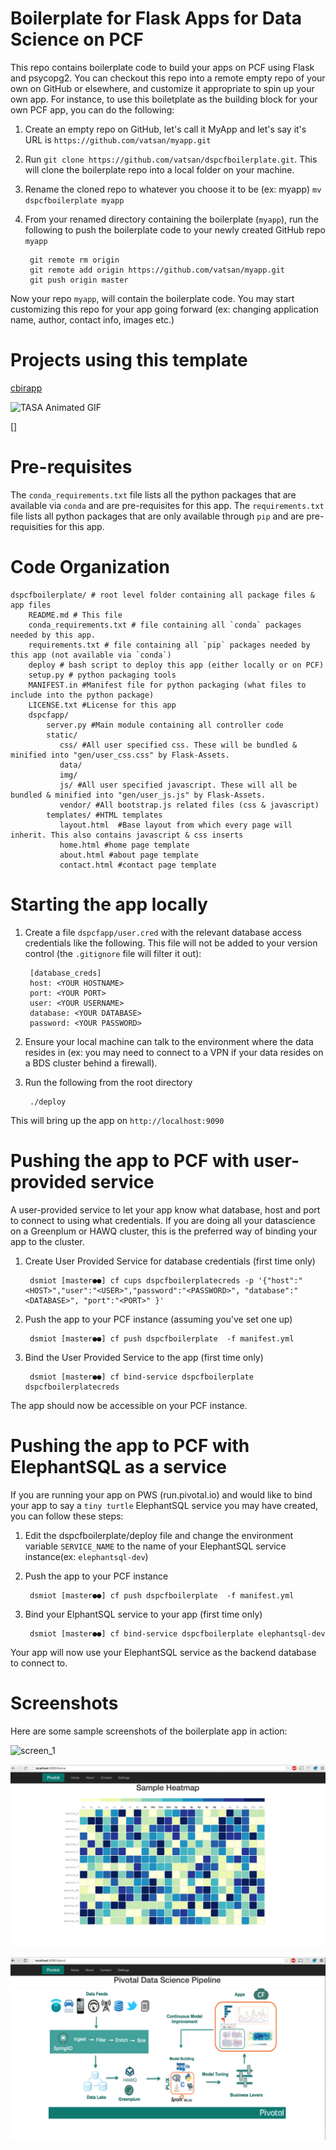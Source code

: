 Boilerplate for Flask Apps for Data Science on PCF
===================================================

This repo contains boilerplate code to build your apps on PCF using Flask and psycopg2.
You can checkout this repo into a remote empty repo of your own on GitHub or elsewhere, and customize it appropriate to spin up your own app.
For instance, to use this boiletplate as the building block for your own PCF app, you can do the following:

1. Create an empty repo on GitHub, let's call it MyApp and let's say it's URL is `https://github.com/vatsan/myapp.git`
2. Run `git clone https://github.com/vatsan/dspcfboilerplate.git`. This will clone the boilerplate repo into a local folder on your machine.
3. Rename the cloned repo to whatever you choose it to be (ex: myapp) `mv dspcfboilerplate myapp`
4. From your renamed directory containing the boilerplate (`myapp`), run the following to push the boilerplate code to your newly created GitHub repo `myapp`

        git remote rm origin
        git remote add origin https://github.com/vatsan/myapp.git
        git push origin master


Now your repo `myapp`, will contain the boilerplate code. You may start customizing this repo for your app going forward (ex: changing application name, author, contact info, images etc.)

Projects using this template
=============================

[cbirapp](https://github.com/gautamsm/cbirapp/)

![TASA Animated GIF](https://github.com/pivotalsoftware/tasa/raw/gh-pages/images/tasacf_animated_highres.gif)



[]

Pre-requisites
==============

The `conda_requirements.txt` file lists all the python packages that are available via `conda` and are pre-requisites for this app.
The `requirements.txt` file lists all python packages that are only available through `pip` and are pre-requisities for this app.

Code Organization
==================

    dspcfboilerplate/ # root level folder containing all package files & app files
        README.md # This file
        conda_requirements.txt # file containing all `conda` packages needed by this app.
        requirements.txt # file containing all `pip` packages needed by this app (not available via `conda`)
        deploy # bash script to deploy this app (either locally or on PCF)
        setup.py # python packaging tools
        MANIFEST.in #Manifest file for python packaging (what files to include into the python package)
        LICENSE.txt #License for this app    
        dspcfapp/
            server.py #Main module containing all controller code
            static/
               css/ #All user specified css. These will be bundled & minified into "gen/user_css.css" by Flask-Assets.    
               data/   
               img/    
               js/ #All user specified javascript. These will all be bundled & minified into "gen/user_js.js" by Flask-Assets.    
               vendor/ #All bootstrap.js related files (css & javascript)
            templates/ #HTML templates
               layout.html  #Base layout from which every page will inherit. This also contains javascript & css inserts
               home.html #home page template
               about.html #about page template
               contact.html #contact page template


Starting the app locally
========================

1. Create a file ```dspcfapp/user.cred``` with the relevant database access credentials like the following. This file will not be added to your version control (the `.gitignore` file will filter it out):

        [database_creds]
        host: <YOUR HOSTNAME>
        port: <YOUR PORT>
        user: <YOUR USERNAME>
        database: <YOUR DATABASE>
        password: <YOUR PASSWORD>


2. Ensure your local machine can talk to the environment where the data resides in (ex: you may need to connect to a VPN if your data resides on a BDS cluster behind a firewall).
3. Run the following from the root directory

        ./deploy

This will bring up the app on `http://localhost:9090`

Pushing the app to PCF with user-provided service
==================================================

A user-provided service to let your app know what database, host and port to connect to using what credentials.
If you are doing all your datascience on a Greenplum or HAWQ cluster, this is the preferred way of binding your app to the cluster.

1. Create User Provided Service for database credentials (first time only)

        dsmiot [master●●] cf cups dspcfboilerplatecreds -p '{"host":"<HOST>","user":"<USER>","password":"<PASSWORD>", "database":"<DATABASE>", "port":"<PORT>" }'

2. Push the app to your PCF instance (assuming you've set one up)

        dsmiot [master●●] cf push dspcfboilerplate  -f manifest.yml    

3. Bind the User Provided Service to the app (first time only)

        dsmiot [master●●] cf bind-service dspcfboilerplate dspcfboilerplatecreds

The app should now be accessible on your PCF instance. 

Pushing the app to PCF with ElephantSQL as a service
=====================================================

If you are running your app on PWS (run.pivotal.io) and would like to bind your app to say a `tiny turtle` ElephantSQL service you may have created, you can follow these steps:

1. Edit the dspcfboilerplate/deploy file and change the environment variable `SERVICE_NAME` to the name of your ElephantSQL service instance(ex: `elephantsql-dev`)

2. Push the app to your PCF instance

        dsmiot [master●●] cf push dspcfboilerplate  -f manifest.yml

3. Bind your ElphantSQL service to your app (first time only)
	
        dsmiot [master●●] cf bind-service dspcfboilerplate elephantsql-dev
 
Your app will now use your ElephantSQL service as the backend database to connect to.

Screenshots
============

Here are some sample screenshots of the boilerplate app in action:

![screen_1](docs/images/dspcfboilerplate_screen_1.png)

![screen_2](docs/images/dspcfboilerplate_screen_2.png)

![screen_3](docs/images/dspcfboilerplate_screen_3.png)



